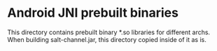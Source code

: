 Android JNI prebuilt binaries
=================

This directory contains prebuilt binary *.so libraries for different archs.
When building salt-channel.jar, this directory copied inside of it as is.
